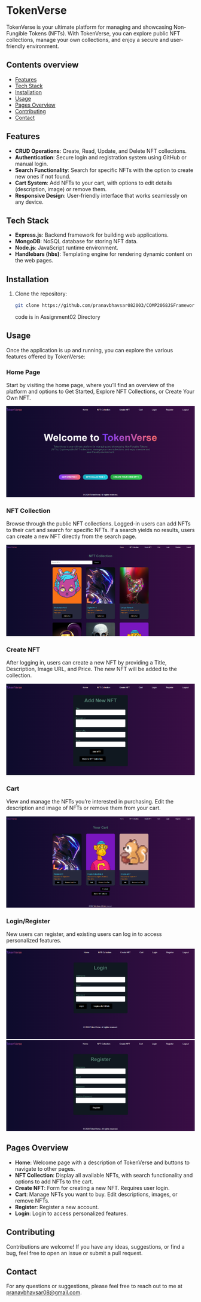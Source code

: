 # TokenVerse

TokenVerse is your ultimate platform for managing and showcasing Non-Fungible Tokens (NFTs). With TokenVerse, you can explore public NFT collections, manage your own collections, and enjoy a secure and user-friendly environment.

## Contents overview

- [Features](#features)
- [Tech Stack](#tech-stack)
- [Installation](#installation)
- [Usage](#usage)
- [Pages Overview](#pages-overview)
- [Contributing](#contributing)
- [Contact](#contact)

## Features

- **CRUD Operations**: Create, Read, Update, and Delete NFT collections.
- **Authentication**: Secure login and registration system using GitHub or manual login.
- **Search Functionality**: Search for specific NFTs with the option to create new ones if not found.
- **Cart System**: Add NFTs to your cart, with options to edit details (description, image) or remove them.
- **Responsive Design**: User-friendly interface that works seamlessly on any device.

## Tech Stack

- **Express.js**: Backend framework for building web applications.
- **MongoDB**: NoSQL database for storing NFT data.
- **Node.js**: JavaScript runtime environment.
- **Handlebars (hbs)**: Templating engine for rendering dynamic content on the web pages.

## Installation

1. Clone the repository:

    ```bash
    git clone https://github.com/pranavbhavsar082003/COMP2068JSFrameworks.git
    ```
    code is in Assignment02 Directory

## Usage

Once the application is up and running, you can explore the various features offered by TokenVerse:

### Home Page
Start by visiting the home page, where you’ll find an overview of the platform and options to Get Started, Explore NFT Collections, or Create Your Own NFT.

![Home Page](public/images/img1.png)

### NFT Collection
Browse through the public NFT collections. Logged-in users can add NFTs to their cart and search for specific NFTs. If a search yields no results, users can create a new NFT directly from the search page.

![NFT Collection](public/images/img3.png)

### Create NFT
After logging in, users can create a new NFT by providing a Title, Description, Image URL, and Price. The new NFT will be added to the collection.

![Create NFT](public/images/img4.png)

### Cart
View and manage the NFTs you’re interested in purchasing. Edit the description and image of NFTs or remove them from your cart.

![Cart](public/images/img5.png)

### Login/Register
New users can register, and existing users can log in to access personalized features.

![Login Page](public/images/img2.png)
![Register Page](public/images/img6.png)

## Pages Overview

- **Home**: Welcome page with a description of TokenVerse and buttons to navigate to other pages.
- **NFT Collection**: Display all available NFTs, with search functionality and options to add NFTs to the cart.
- **Create NFT**: Form for creating a new NFT. Requires user login.
- **Cart**: Manage NFTs you want to buy. Edit descriptions, images, or remove NFTs.
- **Register**: Register a new account.
- **Login**: Login to access personalized features.

## Contributing

Contributions are welcome! If you have any ideas, suggestions, or find a bug, feel free to open an issue or submit a pull request.

## Contact

For any questions or suggestions, please feel free to reach out to me at pranavbhavsar08@gmail.com.
